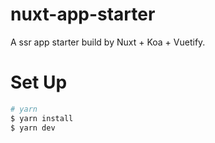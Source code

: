 # nuxt-app-starter
A ssr app starter build by Nuxt + Koa + Vuetify.

# Set Up

``` zsh
# yarn
$ yarn install
$ yarn dev

```
